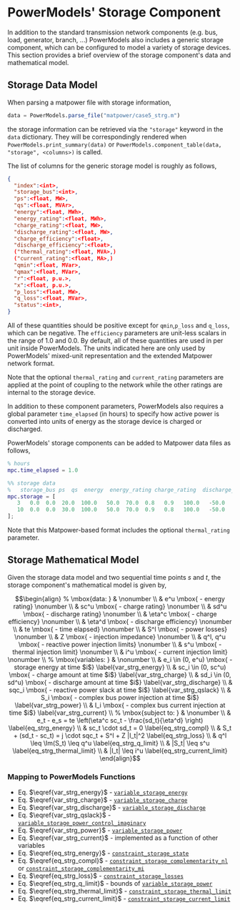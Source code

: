# PowerModels' Storage Component

In addition to the standard transmission network components (e.g. bus, load, generator, branch, ...) PowerModels also includes a generic storage component, which can be configured to model a variety of storage devices.  This section provides a brief overview of the storage component's data and mathematical model.


## Storage Data Model

When parsing a matpower file with storage information, 
```julia
data = PowerModels.parse_file("matpower/case5_strg.m")
```
the storage information can be retrieved via the `"storage"` keyword in the `data` dictionary. They will be correspondingly rendered when `PowerModels.print_summary(data)` or `PowerModels.component_table(data, "storage", <columns>)` is called.

The list of columns for the generic storage model is roughly as follows,
```json
{
  "index":<int>,
  "storage_bus":<int>,
  "ps":<float, MW>,
  "qs":<float, MVAr>,
  "energy":<float, MWh>,
  "energy_rating":<float, MWh>,
  "charge_rating":<float, MW>,
  "discharge_rating":<float, MW>,
  "charge_efficiency":<float>,
  "discharge_efficiency":<float>,
  ("thermal_rating":<float, MVA>,)
  ("current_rating":<float, MA>,)
  "qmin":<float, MVar>,
  "qmax":<float, MVar>,
  "r":<float, p.u.>,
  "x":<float, p.u.>,
  "p_loss":<float, MW>,
  "q_loss":<float, MVar>,
  "status":<int>,
}
```
All of these quantities should be positive except for `qmin`,`p_loss` and `q_loss`, which can be negative.  The `efficiency` parameters are unit-less scalars in the range of 1.0 and 0.0.  By default, all of these quantities are used in per unit inside PowerModels.  The units indicated here are only used by PowerModels' mixed-unit representation and the extended Matpower network format.

Note that the optional `thermal_rating` and `current_rating` parameters are applied at the point of coupling to the network while the other ratings are internal to the storage device.

In addition to these component parameters, PowerModels also requires a global parameter `time_elapsed` (in hours) to specify how active power is converted into units of energy as the storage device is charged or discharged.

PowerModels' storage components can be added to Matpower data files as follows,
```matlab
% hours
mpc.time_elapsed = 1.0

%% storage data
%   storage_bus ps  qs  energy  energy_rating charge_rating  discharge_rating  charge_efficiency  discharge_efficiency  thermal_rating  qmin  qmax  r  x  p_loss  p_loss  status
mpc.storage = [
   3   0.0  0.0  20.0  100.0   50.0  70.0  0.8   0.9   100.0   -50.0   70.0  0.1   0.0   0.0   0.0   1;
   10  0.0  0.0  30.0  100.0   50.0  70.0  0.9   0.8   100.0   -50.0   70.0  0.1   0.0   0.0   0.0   1;
];
```
Note that this Matpower-based format includes the optional `thermal_rating` parameter.


## Storage Mathematical Model

Given the storage data model and two sequential time points $s$ and $t$, the storage component's mathematical model is given by,

```math
\begin{align}
%
\mbox{data: } & \nonumber \\
& e^u \mbox{ - energy rating} \nonumber \\
& sc^u \mbox{ - charge rating} \nonumber \\
& sd^u \mbox{ - discharge rating} \nonumber \\
& \eta^c \mbox{ - charge efficiency} \nonumber \\
& \eta^d \mbox{ - discharge efficiency} \nonumber \\
& te \mbox{ - time elapsed} \nonumber \\
& S^l \mbox{ - power losses} \nonumber \\
& Z \mbox{ - injection impedance} \nonumber \\
& q^l, q^u  \mbox{ - reactive power injection limits} \nonumber \\
& s^u \mbox{ - thermal injection limit} \nonumber \\
& i^u \mbox{ - current injection limit} \nonumber \\
%
\mbox{variables: } & \nonumber \\
& e_i \in (0, e^u) \mbox{ - storage energy at time $i$} \label{var_strg_energy} \\
& sc_i \in (0, sc^u) \mbox{ - charge amount at time $i$} \label{var_strg_charge} \\
& sd_i \in (0, sd^u) \mbox{ - discharge amount at time $i$} \label{var_strg_discharge} \\
& sqc_i \mbox{ - reactive power slack at time $i$} \label{var_strg_qslack} \\
& S_i \mbox{ - complex bus power injection at time $i$} \label{var_strg_power} \\
& I_i \mbox{ - complex bus current injection at time $i$} \label{var_strg_current} \\
%
\mbox{subject to: } & \nonumber \\
& e_t - e_s = te \left(\eta^c sc_t - \frac{sd_t}{\eta^d} \right) \label{eq_strg_energy} \\
& sc_t \cdot sd_t = 0 \label{eq_strg_compl} \\
& S_t + (sd_t - sc_t) = j \cdot sqc_t + S^l + Z |I_t|^2 \label{eq_strg_loss} \\
& q^l \leq \Im(S_t) \leq q^u \label{eq_strg_q_limit} \\
& |S_t| \leq s^u \label{eq_strg_thermal_limit} \\
& |I_t| \leq i^u \label{eq_strg_current_limit}
\end{align}
```


### Mapping to PowerModels Functions
- Eq. $\eqref{var_strg_energy}$ - [`variable_storage_energy`](@ref)
- Eq. $\eqref{var_strg_charge}$ - [`variable_storage_charge`](@ref)
- Eq. $\eqref{var_strg_discharge}$ - [`variable_storage_discharge`](@ref)
- Eq. $\eqref{var_strg_qslack}$ - [`variable_storage_power_control_imaginary`](@ref)
- Eq. $\eqref{var_strg_power}$ - [`variable_storage_power`](@ref)
- Eq. $\eqref{var_strg_current}$ - implemented as a function of other variables
- Eq. $\eqref{eq_strg_energy}$ - [`constraint_storage_state`](@ref)
- Eq. $\eqref{eq_strg_compl}$ - [`constraint_storage_complementarity_nl`](@ref) or [`constraint_storage_complementarity_mi`](@ref)
- Eq. $\eqref{eq_strg_loss}$ - [`constraint_storage_losses`](@ref)
- Eq. $\eqref{eq_strg_q_limit}$ - bounds of [`variable_storage_power`](@ref)
- Eq. $\eqref{eq_strg_thermal_limit}$ - [`constraint_storage_thermal_limit`](@ref)
- Eq. $\eqref{eq_strg_current_limit}$ - [`constraint_storage_current_limit`](@ref)


